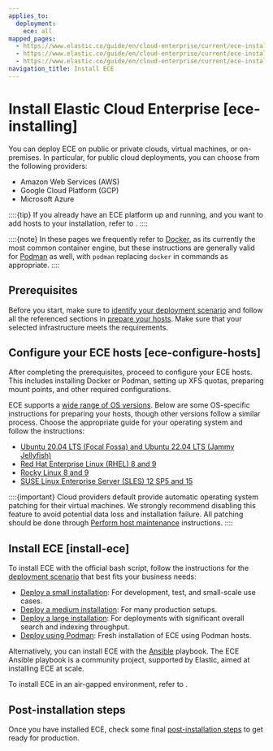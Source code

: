 ```yaml
---
applies_to:
  deployment:
    ece: all
mapped_pages:
  - https://www.elastic.co/guide/en/cloud-enterprise/current/ece-installing.html
  - https://www.elastic.co/guide/en/cloud-enterprise/current/ece-install-public.html
  - https://www.elastic.co/guide/en/cloud-enterprise/current/ece-install-your-infra.html
navigation_title: Install ECE
---
```


# Install Elastic Cloud Enterprise [ece-installing]

You can deploy ECE on public or private clouds, virtual machines, or on-premises. In particular, for public cloud deployments, you can choose from the following providers:

* Amazon Web Services (AWS)
* Google Cloud Platform (GCP)
* Microsoft Azure

::::{tip}
If you already have an ECE platform up and running, and you want to add hosts to your installation, refer to [](./install-ece-on-additional-hosts.md).
::::

::::{note} 
In these pages we frequently refer to [Docker](https://www.docker.com/), as its currently the most common container engine, but these instructions are generally valid for [Podman](https://podman.io/) as well, with `podman` replacing `docker` in commands as appropriate.
::::


## Prerequisites

Before you start, make sure to [identify your deployment scenario](identify-deployment-scenario.md) and follow all the referenced sections in [prepare your hosts](prepare-environment.md). Make sure that your selected infrastructure meets the requirements.

## Configure your ECE hosts [ece-configure-hosts]

After completing the prerequisites, proceed to configure your ECE hosts. This includes installing Docker or Podman, setting up XFS quotas, preparing mount points, and other required configurations.

ECE supports a [wide range of OS versions](https://www.elastic.co/support/matrix#elastic-cloud-enterprise). Below are some OS-specific instructions for preparing your hosts, though other versions follow a similar process. Choose the appropriate guide for your operating system and follow the instructions:

* [Ubuntu 20.04 LTS (Focal Fossa) and Ubuntu 22.04 LTS (Jammy Jellyfish)](configure-host-ubuntu.md)
* [Red Hat Enterprise Linux (RHEL) 8 and 9](configure-host-rhel.md)
* [Rocky Linux 8 and 9](configure-host-rhel.md)
* [SUSE Linux Enterprise Server (SLES) 12 SP5 and 15](configure-host-suse.md)

::::{important} 
Cloud providers default provide automatic operating system patching for their virtual machines. We strongly recommend disabling this feature to avoid potential data loss and installation failure. All patching should be done through [Perform host maintenance](../../maintenance/ece/perform-ece-hosts-maintenance.md) instructions.
::::

## Install ECE [install-ece]

To install ECE with the official bash script, follow the instructions for the [deployment scenario](./identify-deployment-scenario.md) that best fits your business needs:

   * [Deploy a small installation](deploy-small-installation.md): For development, test, and small-scale use cases.
   * [Deploy a medium installation](deploy-medium-installation.md): For many production setups.
   * [Deploy a large installation](deploy-large-installation.md): For deployments with significant overall search and indexing throughput.
   * [Deploy using Podman](./fresh-installation-of-ece-using-podman-hosts.md): Fresh installation of ECE using Podman hosts.

Alternatively, you can install ECE with the [Ansible](alternative-install-ece-with-ansible.md) playbook. The ECE Ansible playbook is a community project, supported by Elastic, aimed at installing ECE at scale.

To install ECE in an air-gapped environment, refer to [](./air-gapped-install.md).

## Post-installation steps

Once you have installed ECE, check some final [post-installation steps](post-installation-steps.md) to get ready for production.


